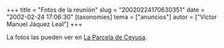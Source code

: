 +++
title = "Fotos de la reunión"
slug = "20020224170630351"
date = "2002-02-24 17:06:30"
[taxonomies]
tema = ["anuncios"]
autor = ["Víctor Manuel Jáquez Leal"]
+++

La fotos las pueden ver en [La Parcela de
Ceyusa](http://red.coral.com.mx/ceyusa/index.asp?op=photos&id=10).

